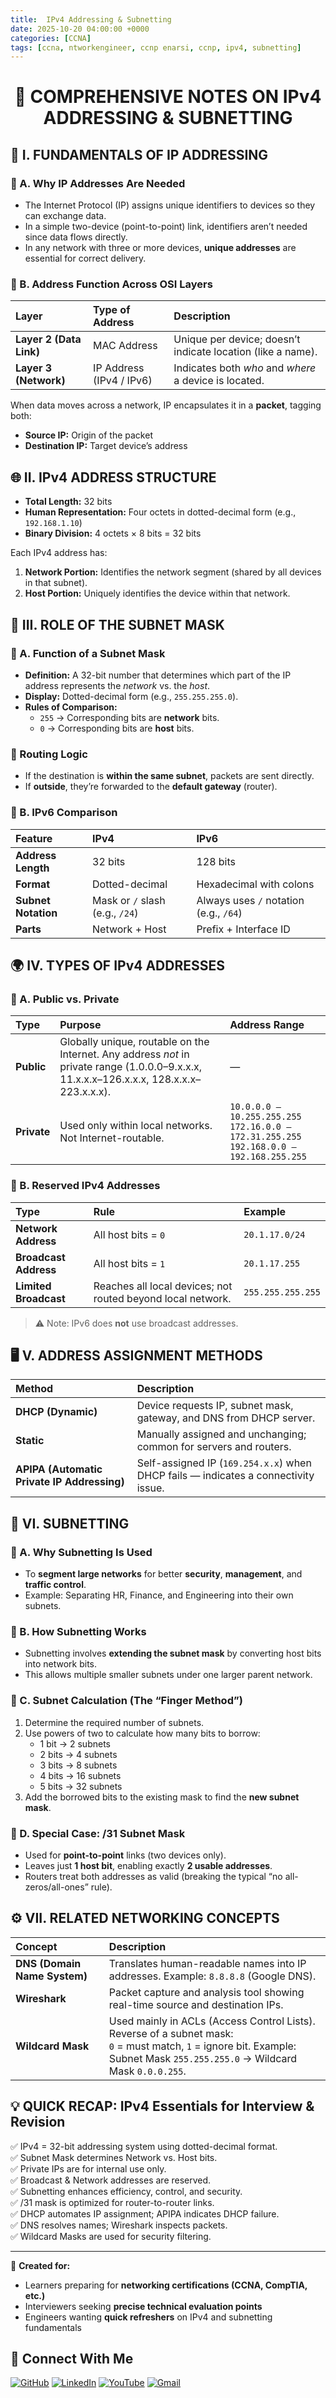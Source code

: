 ```yaml
---
title:  IPv4 Addressing & Subnetting
date: 2025-10-20 04:00:00 +0000
categories: [CCNA]
tags: [ccna, ntworkengineer, ccnp enarsi, ccnp, ipv4, subnetting]
---
```




<h1 align="center">🧠 COMPREHENSIVE NOTES ON IPv4 ADDRESSING & SUBNETTING</h1>



## 🧩 I. FUNDAMENTALS OF IP ADDRESSING

### 🔹 A. Why IP Addresses Are Needed
- The Internet Protocol (IP) assigns unique identifiers to devices so they can exchange data.  
- In a simple two-device (point-to-point) link, identifiers aren’t needed since data flows directly.  
- In any network with three or more devices, **unique addresses** are essential for correct delivery.

### 🔹 B. Address Function Across OSI Layers


| Layer | Type of Address | Description |
|:------|:----------------|:-------------|
| **Layer 2 (Data Link)** | MAC Address | Unique per device; doesn’t indicate location (like a name). |
| **Layer 3 (Network)** | IP Address (IPv4 / IPv6) | Indicates both *who* and *where* a device is located. |



When data moves across a network, IP encapsulates it in a **packet**, tagging both:
- **Source IP:** Origin of the packet  
- **Destination IP:** Target device’s address



## 🌐 II. IPv4 ADDRESS STRUCTURE

- **Total Length:** 32 bits  
- **Human Representation:** Four octets in dotted-decimal form (e.g., `192.168.1.10`)  
- **Binary Division:** 4 octets × 8 bits = 32 bits  

Each IPv4 address has:
1. **Network Portion:** Identifies the network segment (shared by all devices in that subnet).  
2. **Host Portion:** Uniquely identifies the device within that network.


## 🧮 III. ROLE OF THE SUBNET MASK

### 🔹 A. Function of a Subnet Mask
- **Definition:** A 32-bit number that determines which part of the IP address represents the *network* vs. the *host*.
- **Display:** Dotted-decimal form (e.g., `255.255.255.0`).
- **Rules of Comparison:**
  - `255` → Corresponding bits are **network** bits.
  - `0` → Corresponding bits are **host** bits.

### 🔹 Routing Logic
- If the destination is **within the same subnet**, packets are sent directly.  
- If **outside**, they’re forwarded to the **default gateway** (router).


### 🔹 B. IPv6 Comparison


| Feature | IPv4 | IPv6 |
|:---------|:-----|:-----|
| **Address Length** | 32 bits | 128 bits |
| **Format** | Dotted-decimal | Hexadecimal with colons |
| **Subnet Notation** | Mask or `/` slash (e.g., `/24`) | Always uses `/` notation (e.g., `/64`) |
| **Parts** | Network + Host | Prefix + Interface ID |


## 🌍 IV. TYPES OF IPv4 ADDRESSES

### 🔹 A. Public vs. Private


| Type | Purpose | Address Range |
|:------|:----------|:----------------|
| **Public** | Globally unique, routable on the Internet. Any address *not* in private range (1.0.0.0–9.x.x.x, 11.x.x.x–126.x.x.x, 128.x.x.x–223.x.x.x). | — |
| **Private** | Used only within local networks. Not Internet-routable. | `10.0.0.0 – 10.255.255.255`<br>`172.16.0.0 – 172.31.255.255`<br>`192.168.0.0 – 192.168.255.255` |


### 🔹 B. Reserved IPv4 Addresses


| Type | Rule | Example |
|:------|:------|:----------|
| **Network Address** | All host bits = `0` | `20.1.17.0/24` |
| **Broadcast Address** | All host bits = `1` | `20.1.17.255` |
| **Limited Broadcast** | Reaches all local devices; not routed beyond local network. | `255.255.255.255` |


> ⚠️ Note: IPv6 does **not** use broadcast addresses.



## 🖥️ V. ADDRESS ASSIGNMENT METHODS

| Method | Description |
|:--------|:-------------|
| **DHCP (Dynamic)** | Device requests IP, subnet mask, gateway, and DNS from DHCP server. |
| **Static** | Manually assigned and unchanging; common for servers and routers. |
| **APIPA (Automatic Private IP Addressing)** | Self-assigned IP (`169.254.x.x`) when DHCP fails — indicates a connectivity issue. |



## 🧱 VI. SUBNETTING

### 🔹 A. Why Subnetting Is Used
- To **segment large networks** for better **security**, **management**, and **traffic control**.  
- Example: Separating HR, Finance, and Engineering into their own subnets.

### 🔹 B. How Subnetting Works
- Subnetting involves **extending the subnet mask** by converting host bits into network bits.  
- This allows multiple smaller subnets under one larger parent network.

### 🔹 C. Subnet Calculation (The “Finger Method”)
1. Determine the required number of subnets.  
2. Use powers of two to calculate how many bits to borrow:
   - 1 bit → 2 subnets  
   - 2 bits → 4 subnets  
   - 3 bits → 8 subnets  
   - 4 bits → 16 subnets  
   - 5 bits → 32 subnets  
3. Add the borrowed bits to the existing mask to find the **new subnet mask**.

### 🔹 D. Special Case: /31 Subnet Mask
- Used for **point-to-point** links (two devices only).  
- Leaves just **1 host bit**, enabling exactly **2 usable addresses**.  
- Routers treat both addresses as valid (breaking the typical “no all-zeros/all-ones” rule).



## ⚙️ VII. RELATED NETWORKING CONCEPTS

| Concept | Description |
|:----------|:-------------|
| **DNS (Domain Name System)** | Translates human-readable names into IP addresses. Example: `8.8.8.8` (Google DNS). |
| **Wireshark** | Packet capture and analysis tool showing real-time source and destination IPs. |
| **Wildcard Mask** | Used mainly in ACLs (Access Control Lists). Reverse of a subnet mask: <br> `0` = must match, `1` = ignore bit. Example: Subnet Mask `255.255.255.0` → Wildcard Mask `0.0.0.255`. |



## 💡 QUICK RECAP: IPv4 Essentials for Interview & Revision 


✅ IPv4 = 32-bit addressing system using dotted-decimal format.  
✅ Subnet Mask determines Network vs. Host bits.  
✅ Private IPs are for internal use only.  
✅ Broadcast & Network addresses are reserved.  
✅ Subnetting enhances efficiency, control, and security.  
✅ /31 mask is optimized for router-to-router links.  
✅ DHCP automates IP assignment; APIPA indicates DHCP failure.  
✅ DNS resolves names; Wireshark inspects packets.  
✅ Wildcard Masks are used for security filtering.

---

📘 **Created for:**
- Learners preparing for **networking certifications (CCNA, CompTIA, etc.)**  
- Interviewers seeking **precise technical evaluation points**  
- Engineers wanting **quick refreshers** on IPv4 and subnetting fundamentals  




## 🙌 Connect With Me

[![GitHub](https://img.shields.io/badge/GitHub-Profile-black?style=for-the-badge&logo=github)](https://github.com/Ntwork-Beginner)
[![LinkedIn](https://img.shields.io/badge/LinkedIn-Connect-blue?style=for-the-badge&logo=linkedin)](https://www.linkedin.com/in/ntworkbeginner/)
[![YouTube](https://img.shields.io/badge/YouTube-Subscribe-red?style=for-the-badge&logo=youtube)](https://www.youtube.com/@Ntwork_Beginner)
[![Gmail](https://img.shields.io/badge/Gmail-Mail-red?style=for-the-badge&logo=gmail)](mailto:your.bittudhillon011@gmail.com)
